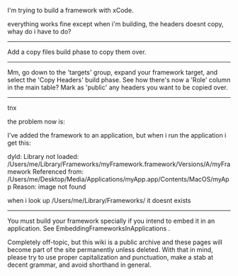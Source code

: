 

I'm trying to build a framework with xCode.

everything works fine except when i'm building, the headers doesnt copy, whay do i have to do?

----

Add a copy files build phase to copy them over.

----

Mm, go down to the 'targets' group, expand your framework target, and select the 'Copy Headers' build phase.  See how there's now a 'Role' column in the main table?  Mark as 'public' any headers you want to be copied over.

----

tnx

the problem now is:


I've added the framework to an application, but when i run the application i get this:


dyld: Library not loaded: /Users/me/Library/Frameworks/myFramework.framework/Versions/A/myFramework
  Referenced from: /Users/me/Desktop/Media/Applications/myApp.app/Contents/MacOS/myApp
  Reason: image not found

when i look up  /Users/me/Library/Frameworks/ it doesnt exists

----

You must build your framework specially if you intend to embed it in an application.  See EmbeddingFrameworksInApplications .

Completely off-topic, but this wiki is a public archive and these pages will become part of the site permanently unless deleted. With that in mind, please try to use proper capitalization and punctuation, make a stab at decent grammar, and avoid shorthand in general.
